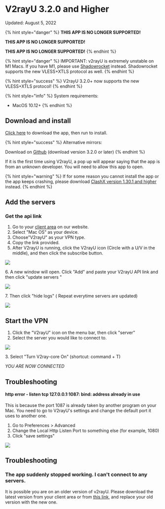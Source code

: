 # V2rayU 3.2.0 and Higher

Updated: August 5, 2022

{% hint style="danger" %}
**THIS APP IS NO LONGER SUPPORTED!**

**THIS APP IS NO LONGER SUPPORTED!**

**THIS APP IS NO LONGER SUPPORTED!**
{% endhint %}

{% hint style="danger" %}
IMPORTANT: v2rayU is extremely unstable on M1 Macs. If you have M1, please use [Shadowrocket](../../mac-os/shadowrocket-m1-macs-only.md) instead. Shadowrocket supports the new VLESS+XTLS protocol as well.
{% endhint %}

{% hint style="success" %}
V2rayU 3.2.0+ now supports the new VLESS+XTLS protocol!
{% endhint %}

{% hint style="info" %}
System requirements:

* MacOS 10.12+
{% endhint %}

## Download and install

[Click here](https://wannaflix.com/dl.php?type=d\&id=39) to download the app, then run to install.

{% hint style="success" %}
Alternative mirrors:

Download on [Github](https://github.com/yanue/V2rayU/releases) (download version 3.2.0 or later)
{% endhint %}

If it is the first time using V2rayU, a pop up will appear saying that the app is from an unknown developer. You will need to allow this app to open.

{% hint style="warning" %}
If for some reason you cannot install the app or the app keeps crashing, please download [ClashX version 1.30.1 and higher](../../mac-os/clashx-v1.30.1-and-higher.md) instead.
{% endhint %}

## Add the servers

### Get the api link

1. Go to your [client area](https://wannaflix.net/clientarea.php) on our website.&#x20;
2. Select "Mac OS" as your device.
3. Choose"V2rayU" as your VPN type.
4. Copy the link provided.
5. After V2rayU is running, click the V2rayU icon (Circle with a U/V in the middle), and then click the subscribe button. &#x20;

&#x20;                                                                                                  &#x20;

![](../../.gitbook/assets/screenshot-2020-05-14-at-11.02.21-pm.png)

&#x20; 6\.  A new window will open. Click "Add" and paste your V2rayU API link and then click "update servers "      &#x20;

![](../../.gitbook/assets/screenshot-2020-05-14-at-11.03.47-pm.png)

7\. Then click  "hide logs"  ( Repeat everytime servers are updated)

![](../../.gitbook/assets/screenshot-2020-05-14-at-11.06.12-pm.png)

## Start the VPN

1. Click the "V2rayU" icon  on the menu bar, then click "server"
2. Select the server you would like to connect to.

![](../../.gitbook/assets/screenshot-2020-05-18-at-12.20.43-am.png)

&#x20;      3\. Select "Turn V2ray-core On" (shortcut: command + T)

_YOU ARE NOW CONNECTED_

## Troubleshooting

#### http error - listen tcp 127.0.0.1:1087: bind: address already in use

This is because the port 1087 is already taken by another program on your Mac. You need to go to V2rayU's settings and change the default port it uses to another one.

1. Go to Preferences > Advanced
2. Change the Local Http Listen Port to something else (for example, 1080)
3. Click "save settings"

![](../../.gitbook/assets/img\_7302.jpg)

## Troubleshooting

### The app suddenly stopped working. I can't connect to any servers.

It is possible you are on an older version of v2rayU. Please download the latest version from your client area or from [this link](https://github.com/yanue/V2rayU/releases), and replace your old version with the new one.

